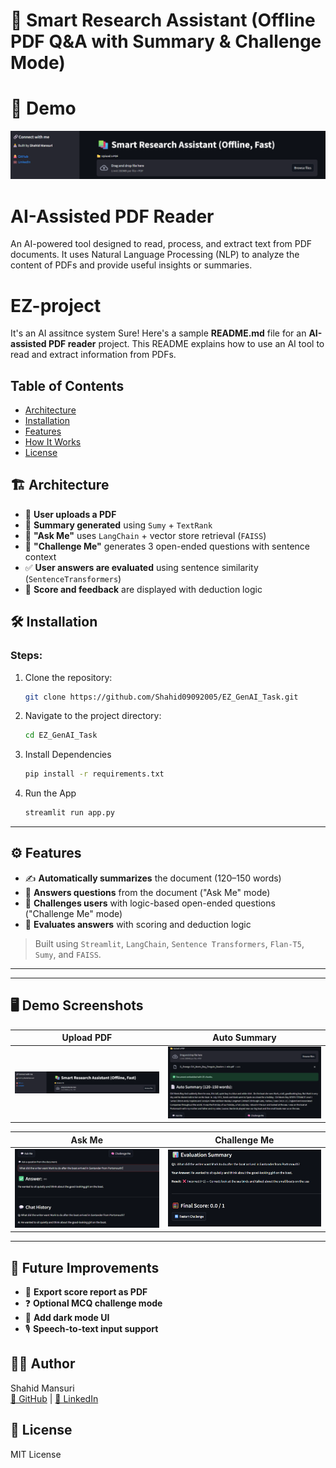 # 📄 Smart Research Assistant (Offline PDF Q&A with Summary & Challenge Mode)

# 📸 Demo
![App Demo](https://github.com/Shahid09092005/EZ_GenAI_Task/blob/main/assets/image.png)

# AI-Assisted PDF Reader

An AI-powered tool designed to read, process, and extract text from PDF documents. It uses Natural Language Processing (NLP) to analyze the content of PDFs and provide useful insights or summaries.

# EZ-project
It's an AI assitnce system 
Sure! Here's a sample **README.md** file for an **AI-assisted PDF reader** project. This README explains how to use an AI tool to read and extract information from PDFs.

## Table of Contents

* [Architecture](#Architecture)
* [Installation](#Installation)
* [Features](#Features)
* [How It Works](#how-it-works)
* [License](#license)

## 🏗️ Architecture

- 🧾 **User uploads a PDF**
- 📄 **Summary generated** using `Sumy` + `TextRank`
- 💬 **"Ask Me"** uses `LangChain` + vector store retrieval (`FAISS`)
- 🧠 **"Challenge Me"** generates 3 open-ended questions with sentence context
- ✅ **User answers are evaluated** using sentence similarity (`SentenceTransformers`)
- 🧮 **Score and feedback** are displayed with deduction logic


## 🛠 Installation
### Steps:

1. Clone the repository:

   ```bash
   git clone https://github.com/Shahid09092005/EZ_GenAI_Task.git
   ```

2. Navigate to the project directory:

   ```bash
   cd EZ_GenAI_Task
   ```

3. Install Dependencies

   ```bash
   pip install -r requirements.txt
   ```
   
4. Run the App

   ```bash
   streamlit run app.py
   ```

---
## ⚙️ Features
- ✍️ **Automatically summarizes** the document (120–150 words)
- 💬 **Answers questions** from the document ("Ask Me" mode)
- 🧠 **Challenges users** with logic-based open-ended questions ("Challenge Me" mode)
- 🧮 **Evaluates answers** with scoring and deduction logic
> Built using `Streamlit`, `LangChain`, `Sentence Transformers`, `Flan-T5`, `Sumy`, and `FAISS`.

---


---

## 🖥️ Demo Screenshots

| Upload PDF | Auto Summary |
|------------|---------------|
| ![Upload](https://github.com/Shahid09092005/EZ_GenAI_Task/blob/main/assets/image.png) | ![Summary](https://github.com/Shahid09092005/EZ_GenAI_Task/blob/main/assets/summary.png) |

| Ask Me | Challenge Me |
|--------|---------------|
| ![Ask Me](https://github.com/Shahid09092005/EZ_GenAI_Task/blob/main/assets/askMe.png) | ![Challenge](https://github.com/Shahid09092005/EZ_GenAI_Task/blob/main/assets/challangeMe.png) |

---


## 🚧 Future Improvements

- 🧾 **Export score report as PDF**  
- ❓ **Optional MCQ challenge mode**  
- 🌙 **Add dark mode UI**  
- 🎙️ **Speech-to-text input support**

## 👨‍💻 Author
Shahid Mansuri  
[🐙 GitHub](https://github.com/Shahid09092005) | [💼 LinkedIn](https://www.linkedin.com/in/shahid-mansuri-a3b901285)

## 🪪 License
MIT License

